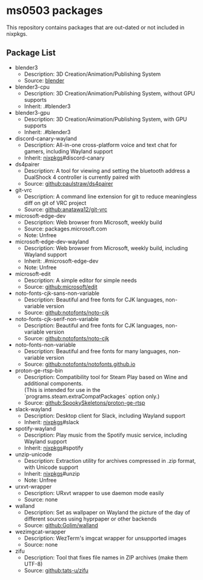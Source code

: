 # ms0503 packages

This repository contains packages that are out-dated or not included in nixpkgs.

## Package List

- blender3
  - Description: 3D Creation/Animation/Publishing System
  - Source: [blender]
- blender3-cpu
  - Description: 3D Creation/Animation/Publishing System, without GPU supports
  - Inherit: .#blender3
- blender3-gpu
  - Description: 3D Creation/Animation/Publishing System, with GPU supports
  - Inherit: .#blender3
- discord-canary-wayland
  - Description: All-in-one cross-platform voice and text chat for gamers,
    including Wayland support
  - Inherit: [nixpkgs]#discord-canary
- ds4pairer
  - Description: A tool for viewing and setting the bluetooth address a
    DualShock 4 controller is currently paired with
  - Source: [github:paulstraw/ds4pairer]
- git-vrc
  - Description: A command line extension for git to reduce meaningless diff on
    git of VRC project
  - Source: [github:anatawa12/git-vrc]
- microsoft-edge-dev
  - Description: Web browser from Microsoft, weekly build
  - Source: packages.microsoft.com
  - Note: Unfree
- microsoft-edge-dev-wayland
  - Description: Web browser from Microsoft, weekly build, including Wayland
    support
  - Inherit: .#microsoft-edge-dev
  - Note: Unfree
- microsoft-edit
  - Description: A simple editor for simple needs
  - Source: [github:microsoft/edit]
- noto-fonts-cjk-sans-non-variable
  - Description: Beautiful and free fonts for CJK languages, non-variable
    version
  - Source: [github:notofonts/noto-cjk]
- noto-fonts-cjk-serif-non-variable
  - Description: Beautiful and free fonts for CJK languages, non-variable
    version
  - Source: [github:notofonts/noto-cjk]
- noto-fonts-non-variable
  - Description: Beautiful and free fonts for many languages, non-variable
    version
  - Source: [github:notofonts/notofonts.github.io]
- proton-ge-rtsp-bin
  - Description: Compatibility tool for Steam Play based on Wine and additional
    components.\
    (This is intended for use in the \`programs.steam.extraCompatPackages\`
    option only.)
  - Source: [github:SpookySkeletons/proton-ge-rtsp]
- slack-wayland
  - Description: Desktop client for Slack, including Wayland support
  - Inherit: [nixpkgs]#slack
- spotify-wayland
  - Description: Play music from the Spotify music service, including Wayland
    support
  - Inherit: [nixpkgs]#spotify
- unzip-unicode
  - Description: Extraction utility for archives compressed in .zip format, with
    Unicode support
  - Inherit: [nixpkgs]#unzip
  - Note: Unfree
- urxvt-wrapper
  - Description: URxvt wrapper to use daemon mode easily
  - Source: none
- walland
  - Description: Set as wallpaper on Wayland the picture of the day of different
    sources using hyprpaper or other backends
  - Source: [github:Golim/walland]
- wezimgcat-wrapper
  - Description: WezTerm's imgcat wrapper for unsupported images
  - Source: none
- zifu
  - Description: Tool that fixes file names in ZIP archives (make them UTF-8)
  - Source: [github:tats-u/zifu]

[blender]: https://www.blender.org
[github:anatawa12/git-vrc]: https://github.com/anatawa12/git-vrc
[github:golim/walland]: https://github.com/Golim/walland
[github:microsoft/edit]: https://github.com/microsoft/edit
[github:notofonts/noto-cjk]: https://github.com/notofonts/noto-cjk
[github:notofonts/notofonts.github.io]: https://github.com/notofonts/notofonts.github.io
[github:paulstraw/ds4pairer]: https://github.com/paulstraw/ds4pairer
[github:spookyskeletons/proton-ge-rtsp]: https://github.com/SpookySkeletons/proton-ge-rtsp
[github:tats-u/zifu]: https://github.com/tats-u/zifu
[nixpkgs]: https://github.com/NixOS/nixpkgs
